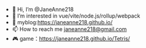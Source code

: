 - 👋 Hi, I’m @JaneAnne218
- 👀 I’m interested in vue/vite/node.js/rollup/webpack
- 🌱 myblog:https://janeanne218.github.io/
- 📫 How to reach me janeanne218@gmail.com
- 🎮 game：https://janeanne218.github.io/Tetris/
<!---
JaneAnne218/JaneAnne218 is a ✨ special ✨ repository because its `README.md` (this file) appears on your GitHub profile.
You can click the Preview link to take a look at your changes.
--->

